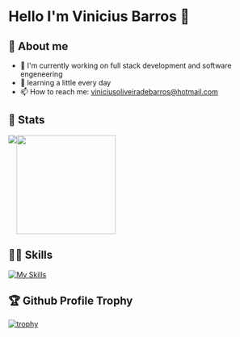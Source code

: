 # Hello I'm Vinicius Barros 👋

## 📖 About me
- 🔭 I'm currently working on full stack development and software engeneering
- 🌱 learning a little every day
- 📫 How to reach me: viniciusoliveiradebarros@hotmail.com

## 🚀 Stats
<div style="display: flex; flex-wrap: wrap;">
  <img align="center" src="https://github-readme-stats.vercel.app/api?username=viniciusbarrosfiap&theme=prussian&show_icons=true&hide_border=true&count_private=true" />
  <img height="196px" align="center" src="https://github-readme-stats.vercel.app/api/top-langs/?username=viniciusbarrosfiap&theme=prussian&layout=compact&langs_count=12" />
</div>

## 💪🏻 Skills
[![My Skills](https://skillicons.dev/icons?i=javascript,typescript,nodejs,java,python,cs,regex,postgresql,mysql,mongodb,arduino,nestjs,express,react,vite,html,css,scss,materialui,bootstrap,styledcomponents,figma,git,postman,netlify,vercel&theme=dark)](https://skillicons.dev)

## 🏆 Github Profile Trophy

[![trophy](https://github-profile-trophy.vercel.app/?username=viniciusbarrosfiap)](https://github.com/viniciusbarrosfiap/github-profile-trophy)
